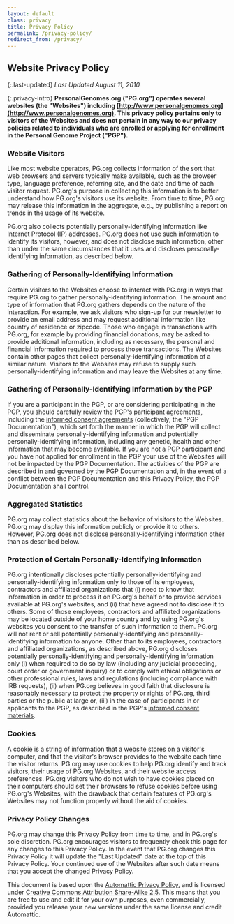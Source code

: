 ```yaml
---
layout: default
class: privacy
title: Privacy Policy
permalink: /privacy-policy/
redirect_from: /privacy/
---
```


## Website Privacy Policy

{:.last-updated}
_Last Updated August 11, 2010_

{:.privacy-intro}
**PersonalGenomes.org ("PG.org") operates several websites (the "Websites") including [http://www.personalgenomes.org](http://www.personalgenomes.org). This privacy policy pertains only to visitors of the Websites and does not pertain in any way to our privacy policies related to individuals who are enrolled or applying for enrollment in the Personal Genome Project ("PGP").**

### Website Visitors

Like most website operators, PG.org collects information of the sort that web browsers and servers typically make available, such as the browser type, language preference, referring site, and the date and time of each visitor request. PG.org's purpose in collecting this information is to better understand how PG.org's visitors use its website. From time to time, PG.org may release this information in the aggregate, e.g., by publishing a report on trends in the usage of its website.

PG.org also collects potentially personally-identifying information like Internet Protocol (IP) addresses. PG.org does not use such information to identify its visitors, however, and does not disclose such information, other than under the same circumstances that it uses and discloses personally-identifying information, as described below.

### Gathering of Personally-Identifying Information

Certain visitors to the Websites choose to interact with PG.org in ways that require PG.org to gather personally-identifying information. The amount and type of information that PG.org gathers depends on the nature of the interaction. For example, we ask visitors who sign-up for our newsletter to provide an email address and may request additional information like country of residence or zipcode. Those who engage in transactions with PG.org, for example by providing financial donations, may be asked to provide additional information, including as necessary, the personal and financial information required to process those transactions. The Websites contain other pages that collect personally-identifying information of a similar nature. Visitors to the Websites may refuse to supply such personally-identifying information and may leave the Websites at any time.

### Gathering of Personally-Identifying Information by the PGP

If you are a participant in the PGP, or are considering participating in the PGP, you should carefully review the PGP's participant agreements, including the [informed consent agreements](https://pgp.med.harvard.edu/participate) (collectively, the "PGP Documentation"), which set forth the manner in which the PGP will collect and disseminate personally-identifying information and potentially personally-identifying information, including any genetic, health and other information that may become available. If you are not a PGP participant and you have not applied for enrollment in the PGP your use of the Websites will not be impacted by the PGP Documentation. The activities of the PGP are described in and governed by the PGP Documentation and, in the event of a conflict between the PGP Documentation and this Privacy Policy, the PGP Documentation shall control.

### Aggregated Statistics

PG.org may collect statistics about the behavior of visitors to the Websites. PG.org may display this information publicly or provide it to others. However, PG.org does not disclose personally-identifying information other than as described below.

### Protection of Certain Personally-Identifying Information

PG.org intentionally discloses potentially personally-identifying and personally-identifying information only to those of its employees, contractors and affiliated organizations that (i) need to know that information in order to process it on PG.org's behalf or to provide services available at PG.org's websites, and (ii) that have agreed not to disclose it to others. Some of those employees, contractors and affiliated organizations may be located outside of your home country and by using PG.org's websites you consent to the transfer of such information to them. PG.org will not rent or sell potentially personally-identifying and personally-identifying information to anyone. Other than to its employees, contractors and affiliated organizations, as described above, PG.org discloses potentially personally-identifying and personally-identifying information only (i) when required to do so by law (including any judicial proceeding, court order or government inquiry) or to comply with ethical obligations or other professional rules, laws and regulations (including compliance with IRB requests), (ii) when PG.org believes in good faith that disclosure is reasonably necessary to protect the property or rights of PG.org, third parties or the public at large or, (iii) in the case of participants in or applicants to the PGP, as described in the PGP's [informed consent materials](https://pgp.med.harvard.edu/participate).

### Cookies

A cookie is a string of information that a website stores on a visitor's computer, and that the visitor's browser provides to the website each time the visitor returns. PG.org may use cookies to help PG.org identify and track visitors, their usage of PG.org Websites, and their website access preferences. PG.org visitors who do not wish to have cookies placed on their computers should set their browsers to refuse cookies before using PG.org's Websites, with the drawback that certain features of PG.org's Websites may not function properly without the aid of cookies.

### Privacy Policy Changes

PG.org may change this Privacy Policy from time to time, and in PG.org's sole discretion. PG.org encourages visitors to frequently check this page for any changes to this Privacy Policy. In the event that PG.org changes this Privacy Policy it will update the "Last Updated" date at the top of this Privacy Policy. Your continued use of the Websites after such date means that you accept the changed Privacy Policy.

This document is based upon the [Automattic Privacy Policy](https://automattic.com/privacy/), and is licensed under [Creative Commons Attribution Share-Alike 2.5](https://creativecommons.org/licenses/by-sa/2.5/). This means that you are free to use and edit it for your own purposes, even commercially, provided you release your new versions under the same license and credit Automattic.


